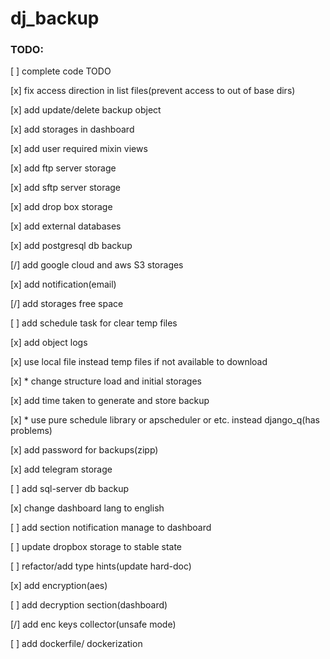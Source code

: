 # dj_backup

### TODO:

[ ] complete code TODO

[x] fix access direction in list files(prevent access to out of base dirs)

[x] add update/delete backup object

[x] add storages in dashboard

[x] add user required mixin views

[x] add ftp server storage

[x] add sftp server storage

[x] add drop box storage

[x] add external databases

[x] add postgresql db backup

[/] add google cloud and aws S3 storages

[x] add notification(email)

[/] add storages free space

[ ] add schedule task for clear temp files

[x] add object logs

[x] use local file instead temp files if not available to download

[x] * change structure load and initial storages

[x] add time taken to generate and store backup

[x] * use pure schedule library or apscheduler or etc. instead django_q(has problems)

[x] add password for backups(zipp)

[x] add telegram storage

[ ] add sql-server db  backup

[x] change dashboard lang to english

[ ] add section notification manage to dashboard

[ ] update dropbox storage to stable state

[ ] refactor/add type hints(update hard-doc)

[x] add encryption(aes)

[ ] add decryption section(dashboard)

[/] add enc keys collector(unsafe mode)

[ ] add dockerfile/ dockerization



 